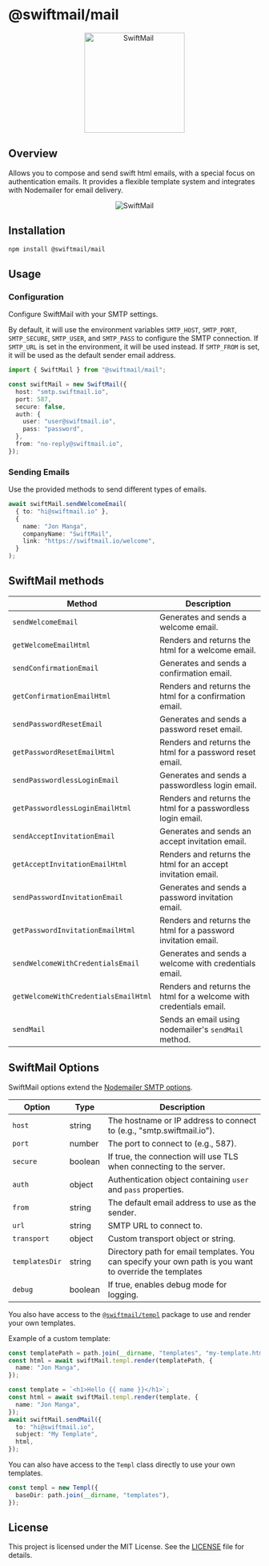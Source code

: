 # @swiftmail/mail

<p align="center">
  <img src="https://static.mrcelleb.com/swiftmail/logo.png" alt="SwiftMail" width="200">
</p>

## Overview

Allows you to compose and send swift html emails, with a special focus on authentication emails. It provides a flexible template system and integrates with Nodemailer for email delivery.

<p align="center">
  <img src="https://static.mrcelleb.com/swiftmail/password-reset.png" alt="SwiftMail" >
</p>

## Installation

```bash
npm install @swiftmail/mail
```

## Usage

### Configuration

Configure SwiftMail with your SMTP settings.

By default, it will use the environment variables `SMTP_HOST`, `SMTP_PORT`, `SMTP_SECURE`, `SMTP_USER`, and `SMTP_PASS` to configure the SMTP connection. If `SMTP_URL` is set in the environment, it will be used instead. If `SMTP_FROM` is set, it will be used as the default sender email address.

```typescript
import { SwiftMail } from "@swiftmail/mail";

const swiftMail = new SwiftMail({
  host: "smtp.swiftmail.io",
  port: 587,
  secure: false,
  auth: {
    user: "user@swiftmail.io",
    pass: "password",
  },
  from: "no-reply@swiftmail.io",
});
```

### Sending Emails

Use the provided methods to send different types of emails.

```typescript
await swiftMail.sendWelcomeEmail(
  { to: "hi@swiftmail.io" },
  {
    name: "Jon Manga",
    companyName: "SwiftMail",
    link: "https://swiftmail.io/welcome",
  }
);
```

## SwiftMail methods

| Method                               | Description                                                        |
| ------------------------------------ | ------------------------------------------------------------------ |
| `sendWelcomeEmail`                   | Generates and sends a welcome email.                               |
| `getWelcomeEmailHtml`                | Renders and returns the html for a welcome email.                  |
| `sendConfirmationEmail`              | Generates and sends a confirmation email.                          |
| `getConfirmationEmailHtml`           | Renders and returns the html for a confirmation email.             |
| `sendPasswordResetEmail`             | Generates and sends a password reset email.                        |
| `getPasswordResetEmailHtml`          | Renders and returns the html for a password reset email.           |
| `sendPasswordlessLoginEmail`         | Generates and sends a passwordless login email.                    |
| `getPasswordlessLoginEmailHtml`      | Renders and returns the html for a passwordless login email.       |
| `sendAcceptInvitationEmail`          | Generates and sends an accept invitation email.                    |
| `getAcceptInvitationEmailHtml`       | Renders and returns the html for an accept invitation email.       |
| `sendPasswordInvitationEmail`        | Generates and sends a password invitation email.                   |
| `getPasswordInvitationEmailHtml`     | Renders and returns the html for a password invitation email.      |
| `sendWelcomeWithCredentialsEmail`    | Generates and sends a welcome with credentials email.              |
| `getWelcomeWithCredentialsEmailHtml` | Renders and returns the html for a welcome with credentials email. |
| `sendMail`                           | Sends an email using nodemailer's `sendMail` method.               |

## SwiftMail Options

SwiftMail options extend the [Nodemailer SMTP options](https://nodemailer.com/smtp/).

| Option         | Type    | Description                                                                                             |
| -------------- | ------- | ------------------------------------------------------------------------------------------------------- |
| `host`         | string  | The hostname or IP address to connect to (e.g., "smtp.swiftmail.io").                                   |
| `port`         | number  | The port to connect to (e.g., 587).                                                                     |
| `secure`       | boolean | If true, the connection will use TLS when connecting to the server.                                     |
| `auth`         | object  | Authentication object containing `user` and `pass` properties.                                          |
| `from`         | string  | The default email address to use as the sender.                                                         |
| `url`          | string  | SMTP URL to connect to.                                                                                 |
| `transport`    | object  | Custom transport object or string.                                                                      |
| `templatesDir` | string  | Directory path for email templates. You can specify your own path is you want to override the templates |
| `debug`        | boolean | If true, enables debug mode for logging.                                                                |

You also have access to the [`@swiftmail/templ`](https://github.com/celleb/swiftmail/tree/main/packages/templ#readme) package to use and render your own templates.

Example of a custom template:

```typescript
const templatePath = path.join(__dirname, "templates", "my-template.html");
const html = await swiftMail.templ.render(templatePath, {
  name: "Jon Manga",
});
```

```typescript
const template = `<h1>Hello {{ name }}</h1>`;
const html = await swiftMail.templ.render(template, {
  name: "Jon Manga",
});
await swiftMail.sendMail({
  to: "hi@swiftmail.io",
  subject: "My Template",
  html,
});
```

You can also have access to the `Templ` class directly to use your own templates.

```typescript
const templ = new Templ({
  baseDir: path.join(__dirname, "templates"),
});
```

## License

This project is licensed under the MIT License. See the [LICENSE](LICENSE) file for details.
